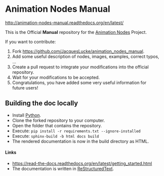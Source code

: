 Animation Nodes Manual
======================

http://animation-nodes-manual.readthedocs.org/en/latest/

This is the Official **Manual** repository for the [Animation Nodes](https://github.com/JacquesLucke/animation_nodes) Project.

If you want to contribute:

1. Fork https://github.com/JacquesLucke/animation_nodes_manual.
2. Add some useful description of nodes, images, examples, correct typos, ...
3. Create a pull request to integrate your modifications into the official repository.
4. Wait for your modifications to be accepted.
5. Congratulations, you have added some very useful information for future users!

## Building the doc locally

* Install [Python](https://www.python.org/downloads/).
* Clone the forked repository to your computer.
* Open the folder that contains the repository.
* Execute: `pip install -r requirements.txt --ignore-installed`
* Execute: `sphinx-build -b html docs build`
* The rendered documentation is now in the build directory as HTML.

#### Links
* https://read-the-docs.readthedocs.org/en/latest/getting_started.html
* The documentation is written in [ReStructuredText](https://en.wikipedia.org/wiki/ReStructuredText).
